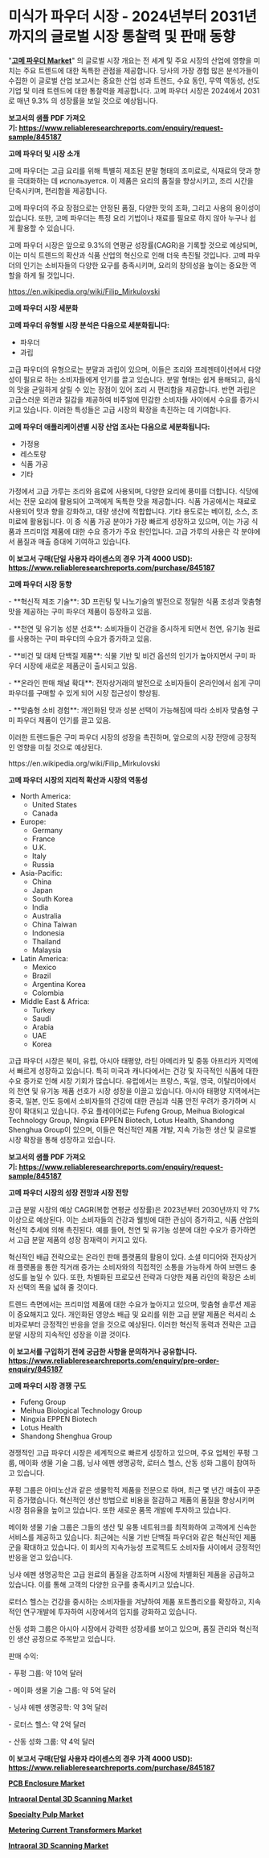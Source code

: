 <p><h1>미식가 파우더 시장 - 2024년부터 2031년까지의 글로벌 시장 통찰력 및 판매 동향</h1></p><p>"<strong><a href="https://www.reliableresearchreports.com/gourmet-powder-r845187?utm_campaign=106&utm_medium=7&utm_source=Github&utm_content=ia&utm_term=17102024&utm_id=gourmet-powder">고메 파우더 Market</a></strong>" 의 글로벌 시장 개요는 전 세계 및 주요 시장의 산업에 영향을 미치는 주요 트렌드에 대한 독특한 관점을 제공합니다. 당사의 가장 경험 많은 분석가들이 수집한 이 글로벌 산업 보고서는 중요한 산업 성과 트렌드, 수요 동인, 무역 역동성, 선도 기업 및 미래 트렌드에 대한 통찰력을 제공합니다. 고메 파우더 시장은 2024에서 2031로 매년 9.3% 의 성장률을 보일 것으로 예상됩니다.</p>
<p><strong>보고서의 샘플 PDF 가져오기:&nbsp;<a href="https://www.reliableresearchreports.com/enquiry/request-sample/845187?utm_campaign=106&utm_medium=7&utm_source=Github&utm_content=ia&utm_term=17102024&utm_id=gourmet-powder">https://www.reliableresearchreports.com/enquiry/request-sample/845187</a></strong></p>
<p><strong>고메 파우더 및 시장 소개</strong></p>
<p><p>고메 파우더는 고급 요리를 위해 특별히 제조된 분말 형태의 조미료로, 식재료의 맛과 향을 극대화하는 데 используется. 이 제품은 요리의 품질을 향상시키고, 조리 시간을 단축시키며, 편리함을 제공합니다. </p><p>고메 파우더의 주요 장점으로는 안정된 품질, 다양한 맛의 조화, 그리고 사용의 용이성이 있습니다. 또한, 고메 파우더는 특정 요리 기법이나 재료를 필요로 하지 않아 누구나 쉽게 활용할 수 있습니다. </p><p>고메 파우더 시장은 앞으로 9.3%의 연평균 성장률(CAGR)을 기록할 것으로 예상되며, 이는 미식 트렌드의 확산과 식품 산업의 혁신으로 인해 더욱 촉진될 것입니다. 고메 파우더의 인기는 소비자들의 다양한 요구를 충족시키며, 요리의 창의성을 높이는 중요한 역할을 하게 될 것입니다.</p></p>
<p><a href="https://en.wikipedia.org/wiki/Filip_Mirkulovski?utm_campaign=106&utm_medium=7&utm_source=Github&utm_content=ia&utm_term=17102024&utm_id=gourmet-powder">https://en.wikipedia.org/wiki/Filip_Mirkulovski</a></p>
<p><strong>고메 파우더 시장 세분화</strong></p>
<p><strong>고메 파우더 유형별 시장 분석은 다음으로 세분화됩니다:</strong></p>
<p><ul><li>파우더</li><li>과립</li></ul></p>
<p><p>고급 파우더의 유형으로는 분말과 과립이 있으며, 이들은 조리와 프레젠테이션에서 다양성이 필요로 하는 소비자들에게 인기를 끌고 있습니다. 분말 형태는 쉽게 용해되고, 음식의 맛을 균일하게 살릴 수 있는 장점이 있어 조리 시 편리함을 제공합니다. 반면 과립은 고급스러운 외관과 질감을 제공하여 비주얼에 민감한 소비자들 사이에서 수요를 증가시키고 있습니다. 이러한 특성들은 고급 시장의 확장을 촉진하는 데 기여합니다.</p></p>
<p><strong>고메 파우더 애플리케이션별 시장 산업 조사는 다음으로 세분화됩니다:</strong></p>
<p><ul><li>가정용</li><li>레스토랑</li><li>식품 가공</li><li>기타</li></ul></p>
<p><p>가정에서 고급 가루는 조리와 음료에 사용되며, 다양한 요리에 풍미를 더합니다. 식당에서는 전문 요리에 활용되어 고객에게 독특한 맛을 제공합니다. 식품 가공에서는 재료로 사용되어 맛과 향을 강화하고, 대량 생산에 적합합니다. 기타 용도로는 베이킹, 소스, 조미료에 활용됩니다. 이 중 식품 가공 분야가 가장 빠르게 성장하고 있으며, 이는 가공 식품과 프리미엄 제품에 대한 수요 증가가 주요 원인입니다. 고급 가루의 사용은 각 분야에서 품질과 매출 증대에 기여하고 있습니다.</p></p>
<p><strong>이 보고서 구매(단일 사용자 라이센스의 경우 가격 4000 USD): <a href="https://www.reliableresearchreports.com/purchase/845187?utm_campaign=106&utm_medium=7&utm_source=Github&utm_content=ia&utm_term=17102024&utm_id=gourmet-powder">https://www.reliableresearchreports.com/purchase/845187</a></strong></p>
<p><strong>고메 파우더 시장 동향</strong></p>
<p><p>- **혁신적 제조 기술**: 3D 프린팅 및 나노기술의 발전으로 정밀한 식품 조성과 맞춤형 맛을 제공하는 구미 파우더 제품이 등장하고 있음.</p><p>- **천연 및 유기농 성분 선호**: 소비자들이 건강을 중시하게 되면서 천연, 유기농 원료를 사용하는 구미 파우더의 수요가 증가하고 있음.</p><p>- **비건 및 대체 단백질 제품**: 식물 기반 및 비건 옵션의 인기가 높아지면서 구미 파우더 시장에 새로운 제품군이 출시되고 있음.</p><p>- **온라인 판매 채널 확대**: 전자상거래의 발전으로 소비자들이 온라인에서 쉽게 구미 파우더를 구매할 수 있게 되어 시장 접근성이 향상됨.</p><p>- **맞춤형 소비 경험**: 개인화된 맛과 성분 선택이 가능해짐에 따라 소비자 맞춤형 구미 파우더 제품이 인기를 끌고 있음.</p><p>이러한 트렌드들은 구미 파우더 시장의 성장을 촉진하며, 앞으로의 시장 전망에 긍정적인 영향을 미칠 것으로 예상된다.</p></p>
<p>https://en.wikipedia.org/wiki/Filip_Mirkulovski</p>
<p><strong>고메 파우더 시장의 지리적 확산과 시장의 역동성</strong></p>
<p><ul>
    <li>
        North America:
        <ul>
            <li>United States</li>
            <li>Canada</li>
        </ul>
    </li>
    <li>
        Europe:
        <ul>
            <li>Germany</li>
            <li>France</li>
            <li>U.K.</li>
            <li>Italy</li>
            <li>Russia</li>
        </ul>
    </li>
    <li>
        Asia-Pacific:
        <ul>
            <li>China</li>
            <li>Japan</li>
            <li>South Korea</li>
            <li>India</li>
            <li>Australia</li>
            <li>China Taiwan</li>
            <li>Indonesia</li>
            <li>Thailand</li>
            <li>Malaysia</li>
        </ul>
    </li>
    <li>
        Latin America:
        <ul>
            <li>Mexico</li>
            <li>Brazil</li>
            <li>Argentina Korea</li>
            <li>Colombia</li>
        </ul>
    </li>
    <li>
        Middle East & Africa:
        <ul>
            <li>Turkey</li>
            <li>Saudi</li>
            <li>Arabia</li>
            <li>UAE</li>
            <li>Korea</li>
        </ul>
    </li>
    </ul></p>
<p><p>고급 파우더 시장은 북미, 유럽, 아시아 태평양, 라틴 아메리카 및 중동 아프리카 지역에서 빠르게 성장하고 있습니다. 특히 미국과 캐나다에서는 건강 및 자극적인 식품에 대한 수요 증가로 인해 시장 기회가 많습니다. 유럽에서는 프랑스, 독일, 영국, 이탈리아에서의 천연 및 유기농 제품 선호가 시장 성장을 이끌고 있습니다. 아시아 태평양 지역에서는 중국, 일본, 인도 등에서 소비자들의 건강에 대한 관심과 식품 안전 우려가 증가하며 시장이 확대되고 있습니다. 주요 플레이어로는 Fufeng Group, Meihua Biological Technology Group, Ningxia EPPEN Biotech, Lotus Health, Shandong Shenghua Group이 있으며, 이들은 혁신적인 제품 개발, 지속 가능한 생산 및 글로벌 시장 확장을 통해 성장하고 있습니다.</p></p>
<p><strong>보고서의 샘플 PDF 가져오기:&nbsp;<a href="https://www.reliableresearchreports.com/enquiry/request-sample/845187?utm_campaign=106&utm_medium=7&utm_source=Github&utm_content=ia&utm_term=17102024&utm_id=gourmet-powder">https://www.reliableresearchreports.com/enquiry/request-sample/845187</a></strong></p>
<p><strong>고메 파우더 시장의 성장 전망과 시장 전망</strong></p>
<p><p>고급 분말 시장의 예상 CAGR(복합 연평균 성장률)은 2023년부터 2030년까지 약 7% 이상으로 예상된다. 이는 소비자들의 건강과 웰빙에 대한 관심이 증가하고, 식품 산업의 혁신적 추세에 의해 촉진된다. 예를 들어, 천연 및 유기농 성분에 대한 수요가 증가하면서 고급 분말 제품의 성장 잠재력이 커지고 있다.</p><p>혁신적인 배급 전략으로는 온라인 판매 플랫폼의 활용이 있다. 소셜 미디어와 전자상거래 플랫폼을 통한 직거래 증가는 소비자와의 직접적인 소통을 가능하게 하여 브랜드 충성도를 높일 수 있다. 또한, 차별화된 프로모션 전략과 다양한 제품 라인의 확장은 소비자 선택의 폭을 넓혀 줄 것이다. </p><p>트렌드 측면에서는 프리미엄 제품에 대한 수요가 높아지고 있으며, 맞춤형 솔루션 제공이 중요해지고 있다. 개인화된 영양소 배급 및 요리를 위한 고급 분말 제품은 럭셔리 소비자로부터 긍정적인 반응을 얻을 것으로 예상된다. 이러한 혁신적 동력과 전략은 고급 분말 시장의 지속적인 성장을 이끌 것이다.</p></p>
<p><strong>이 보고서를 구입하기 전에 궁금한 사항을 문의하거나 공유합니다. <a href="https://www.reliableresearchreports.com/enquiry/pre-order-enquiry/845187?utm_campaign=106&utm_medium=7&utm_source=Github&utm_content=ia&utm_term=17102024&utm_id=gourmet-powder">https://www.reliableresearchreports.com/enquiry/pre-order-enquiry/845187</a></strong></p>
<p><strong>고메 파우더 시장 경쟁 구도</strong></p>
<p><ul><li>Fufeng Group</li><li>Meihua Biological Technology Group</li><li>Ningxia EPPEN Biotech</li><li>Lotus Health</li><li>Shandong Shenghua Group</li></ul></p>
<p><p>경쟁적인 고급 파우더 시장은 세계적으로 빠르게 성장하고 있으며, 주요 업체인 푸펑 그룹, 메이화 생물 기술 그룹, 닝샤 에펜 생명공학, 로터스 헬스, 산동 성화 그룹이 참여하고 있습니다. </p><p>푸펑 그룹은 아미노산과 같은 생물학적 제품을 전문으로 하며, 최근 몇 년간 매출이 꾸준히 증가했습니다. 혁신적인 생산 방법으로 비용을 절감하고 제품의 품질을 향상시키며 시장 점유율을 높이고 있습니다. 또한 새로운 품목 개발에 투자하고 있습니다.</p><p>메이화 생물 기술 그룹은 그들의 생산 및 유통 네트워크를 최적화하여 고객에게 신속한 서비스를 제공하고 있습니다. 최근에는 식물 기반 단백질 파우더와 같은 혁신적인 제품군을 확대하고 있습니다. 이 회사의 지속가능성 프로젝트도 소비자들 사이에서 긍정적인 반응을 얻고 있습니다.</p><p>닝샤 에펜 생명공학은 고급 원료의 품질을 강조하며 시장에 차별화된 제품을 공급하고 있습니다. 이를 통해 고객의 다양한 요구를 충족시키고 있습니다. </p><p>로터스 헬스는 건강을 중시하는 소비자들을 겨냥하여 제품 포트폴리오를 확장하고, 지속적인 연구개발에 투자하여 시장에서의 입지를 강화하고 있습니다. </p><p>산동 성화 그룹은 아시아 시장에서 강력한 성장세를 보이고 있으며, 품질 관리와 혁신적인 생산 공정으로 주목받고 있습니다.</p><p>판매 수익:</p><p>- 푸펑 그룹: 약 10억 달러</p><p>- 메이화 생물 기술 그룹: 약 5억 달러</p><p>- 닝샤 에펜 생명공학: 약 3억 달러</p><p>- 로터스 헬스: 약 2억 달러</p><p>- 산동 성화 그룹: 약 4억 달러</p></p>
<p><strong>이 보고서 구매(단일 사용자 라이센스의 경우 가격 4000 USD): <a href="https://www.reliableresearchreports.com/purchase/845187?utm_campaign=106&utm_medium=7&utm_source=Github&utm_content=ia&utm_term=17102024&utm_id=gourmet-powder">https://www.reliableresearchreports.com/purchase/845187</a></strong></p>
<p><strong><p><a href="https://issuu.com/reportprime-2/docs/pcb-enclosure-market-size-2030.pptx_eb1d9a6c55b851?utm_campaign=106&utm_medium=7&utm_source=Github&utm_content=ia&utm_term=17102024&utm_id=gourmet-powder">PCB Enclosure Market</a></p><p><a href="https://github.com/ParvinKhatun77/Market-Research-Report-List-1/blob/main/intraoral-dental-3d-scanning-market.md?utm_campaign=106&utm_medium=7&utm_source=Github&utm_content=ia&utm_term=17102024&utm_id=gourmet-powder">Intraoral Dental 3D Scanning Market</a></p><p><a href="https://www.linkedin.com/pulse/strategic-insights-global-specialty-pulp-market-trends-2024-69sne?utm_campaign=106&utm_medium=7&utm_source=Github&utm_content=ia&utm_term=17102024&utm_id=gourmet-powder">Specialty Pulp Market</a></p><p><a href="https://issuu.com/reportprime-2/docs/metering-current-transformers-marke_5c40676c21a707?utm_campaign=106&utm_medium=7&utm_source=Github&utm_content=ia&utm_term=17102024&utm_id=gourmet-powder">Metering Current Transformers Market</a></p><p><a href="https://github.com/GraceTurner587/Market-Research-Report-List-1/blob/main/intraoral-3d-scanning-market.md?utm_campaign=106&utm_medium=7&utm_source=Github&utm_content=ia&utm_term=17102024&utm_id=gourmet-powder">Intraoral 3D Scanning Market</a></p></strong></p>
<p></p>